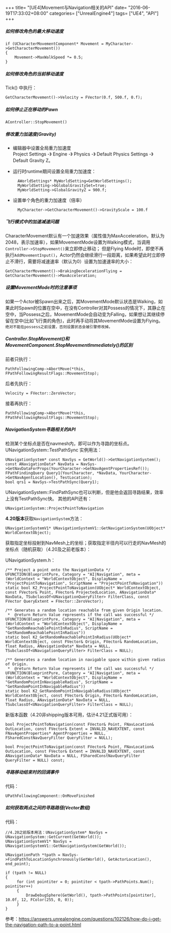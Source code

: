 +++
title= "[UE4]Movement与Navigation相关的API"
date= "2016-06-19T17:33:02+08:00"
categories= ["UnrealEngine4"]
tags= ["UE4", "API"]
+++

##### 如何修改角色的最大移动速度

    if (UCharacterMovementComponent* Movement = MyCharacter->GetCharacterMovement())
    {
        Movement->MaxWalkSpeed *= 0.5;
    }
    
##### 如何修改角色的当前移动速度

Tick() 中执行：

    GetCharacterMovement()->Velocity = FVector(0.f, 500.f, 0.f);

##### 如何停止正在移动的Pawn

    AController::StopMovement()
    
##### 修改重力加速度(Gravity)

+ 编辑器中设置全局重力加速度  
Project Settings -》 Engine -》 Physics -》 Default Physics Settings -》 Default Gravity Z。

+ 运行时runtime期间设置全局重力加速度：

        AWorldSettings* MyWorldSetting=GetWorldSettings();
        MyWorldSetting->bGlobalGravitySet=true;
        MyWorldSetting->GlobalGravityZ = 900.f;

+ 设置单个角色的重力加速度（倍率）

        MyCharacter->GetCharacterMovement()->GravityScale = 100.f

##### 飞行模式中的加速减速问题
CharacterMovement默认有一个加速效果（属性值为MaxAcceleration，默认为2048，表示加速率），如果MovementMode设置为Walking模式，当调用`Controller->StopMovement()`来立即停止移动；
但是Flying Mode时，即使不再执行`AddMovementInput()`，Actor仍然会继续滑行一段距离，如果希望此时立即停止不滑行，需要将减速速率（默认为0）设置为加速速率的大小：

    GetCharacterMovement()->BrakingDecelerationFlying = GetCharacterMovement()->MaxAcceleration;
    
##### 设置MovementMode时的注意事项
如果一个Actor被Spawn出来之后，其MovementMode默认状态是Walking，如果此时Spawn的位置在空中，在没有Controller对其Possess的情况下，其静止在空中，当Possess之后，MovementMode会自动变为Falling，如果想让其继续停留在空中(比如飞行类的角色)，此时再手动将其MovementMode设置为Flying。`绝对不能在possess之前设置，否则设置状态会被引擎修改掉。`

##### Controller.StopMovement()和MovementComponent.StopMovementImmediately()的区别
前者只执行：

    PathFollowingComp->AbortMove(*this, FPathFollowingResultFlags::MovementStop);

后者先执行：

    Velocity = FVector::ZeroVector;
    
接着再执行：

    PathFollowingComp->AbortMove(*this, FPathFollowingResultFlags::MovementStop);

##### NavigationSystem寻路相关的API
检测某个坐标点是否在navmesh内，即可以作为寻路的坐标点。
UNavigationSystem::TestPathSync 实例用法：

    UNavigationSystem* const NavSys = GetWorld()->GetNavigationSystem();
    const ANavigationData* NavData = NavSys->GetNavDataForProps(YourCharacter->GetNavAgentPropertiesRef());
    FPathFindingQuery Query1(YourCharacter, *NavData, YourCharacter->GetNavAgentLocation(), TestLocation);
    bool qrs1 = NavSys->TestPathSync(Query1);


UNavigationSystem::FindPathSync也可以判断，但是他会返回寻路结果，效率上没有TestPathSync快。
其他的API还有：

    UNavigationSystem::ProjectPointToNavigation
    
**4.20版本**获取`NavigationSystem`方法：

    UNavigationSystemV1* UNavigationSystemV1::GetNavigationSystem(UObject* WorldContextObject);

获取指定坐标投射到NavMesh上的坐标；获取指定半径内可以行走的NavMesh的坐标点（随机获取）（4.20及之前老版本）：

UNavigationSystem.h：

    /** Project a point onto the NavigationData */
	UFUNCTION(BlueprintPure, Category = "AI|Navigation", meta = (WorldContext = "WorldContextObject", DisplayName = "ProjectPointToNavigation", ScriptName = "ProjectPointToNavigation"))
	static bool K2_ProjectPointToNavigation(UObject* WorldContextObject, const FVector& Point, FVector& ProjectedLocation, ANavigationData* NavData, TSubclassOf<UNavigationQueryFilter> FilterClass, const FVector QueryExtent = FVector::ZeroVector);

	/** Generates a random location reachable from given Origin location.
	 *	@return Return Value represents if the call was successful */
	UFUNCTION(BlueprintPure, Category = "AI|Navigation", meta = (WorldContext = "WorldContextObject", DisplayName = "GetRandomReachablePointInRadius", ScriptName = "GetRandomReachablePointInRadius"))
	static bool K2_GetRandomReachablePointInRadius(UObject* WorldContextObject, const FVector& Origin, FVector& RandomLocation, float Radius, ANavigationData* NavData = NULL, TSubclassOf<UNavigationQueryFilter> FilterClass = NULL);

	/** Generates a random location in navigable space within given radius of Origin.
	 *	@return Return Value represents if the call was successful */
	UFUNCTION(BlueprintPure, Category = "AI|Navigation", meta = (WorldContext = "WorldContextObject", DisplayName = "GetRandomPointInNavigableRadius", ScriptName = "GetRandomPointInNavigableRadius"))
	static bool K2_GetRandomPointInNavigableRadius(UObject* WorldContextObject, const FVector& Origin, FVector& RandomLocation, float Radius, ANavigationData* NavData = NULL, TSubclassOf<UNavigationQueryFilter> FilterClass = NULL);
	
新版本函数（4.20非shipping版本可用，估计4.21正式版可用）：

    bool ProjectPointToNavigation(const FVector& Point, FNavLocation& OutLocation, const FVector& Extent = INVALID_NAVEXTENT, const FNavAgentProperties* AgentProperties = NULL, FSharedConstNavQueryFilter QueryFilter = NULL);
    
    bool ProjectPointToNavigation(const FVector& Point, FNavLocation& OutLocation, const FVector& Extent = INVALID_NAVEXTENT, const ANavigationData* NavData = NULL, FSharedConstNavQueryFilter QueryFilter = NULL) const;
    
##### 寻路移动结束时的回调事件

代码：

    UPathFollowingComponent::OnMoveFinished

##### 如何获取两点之间的寻路路径(Vector数组)

代码：
    
    //4.20之前版本用法：UNavigationSystem* NavSys = UNavigationSystem::GetCurrent(GetWorld());
    UNavigationSystemV1* NavSys = UNavigationSystemV1::GetNavigationSystem(GetWorld());
     
    UNavigationPath *tpath = NavSys->FindPathToLocationSynchronously(GetWorld(), GetActorLocation(), end_point);
         
    if (tpath != NULL)
    {
         for (int pointiter = 0; pointiter < tpath->PathPoints.Num(); pointiter++)
         {
             DrawDebugSphere(GetWorld(), tpath->PathPoints[pointiter], 10.0f, 12, FColor(255, 0, 0));
         }
    }

参考：https://answers.unrealengine.com/questions/102126/how-do-i-get-the-navigation-path-to-a-point.html
    
